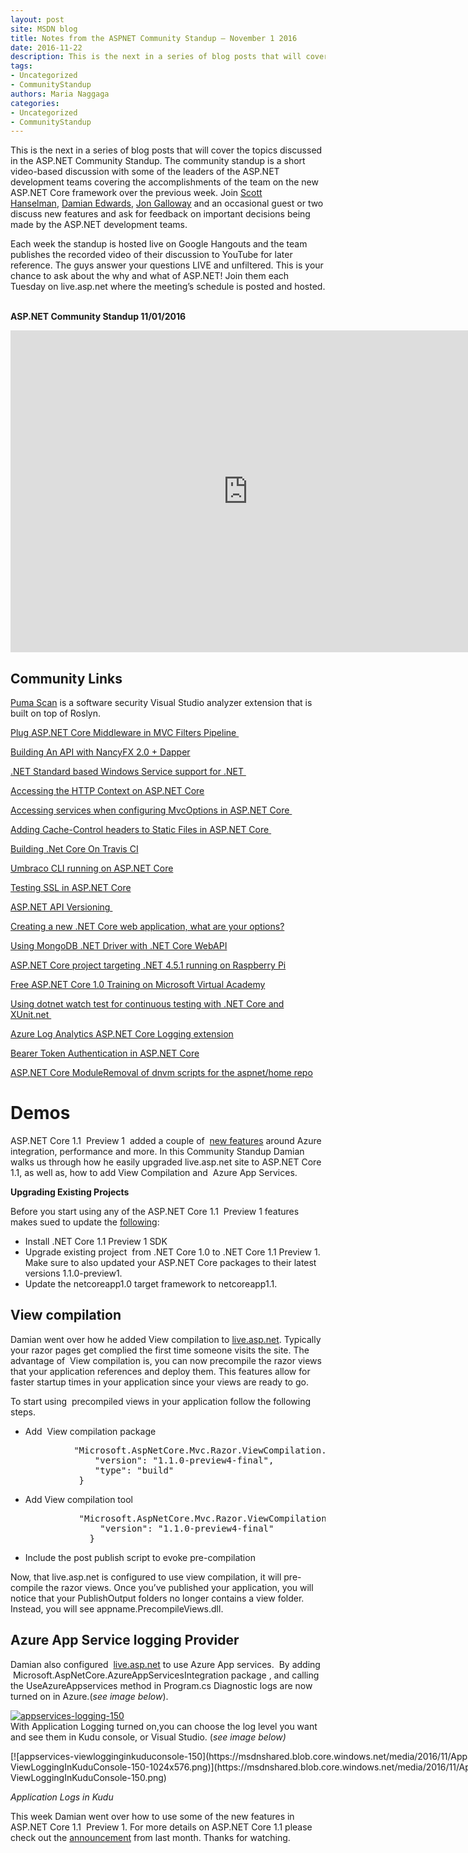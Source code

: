 ```yaml
---
layout: post
site: MSDN blog
title: Notes from the ASPNET Community Standup – November 1 2016
date: 2016-11-22
description: This is the next in a series of blog posts that will cover the topics discussed in the ASP.NET Community Standup. The community standup is a short video-based discussion with some of the leaders of the ASP.NET development teams covering the accomplishments of the team on the new ASP.NET Core framework over the previous week....
tags: 
- Uncategorized
- CommunityStandup
authors: Maria Naggaga
categories: 
- Uncategorized
- CommunityStandup
---
```


This is the next in a series of blog posts that will cover the topics discussed in the ASP.NET Community Standup. The community standup is a short video-based discussion with some of the leaders of the ASP.NET development teams covering the accomplishments of the team on the new ASP.NET Core framework over the previous week. Join [Scott Hanselman](https://twitter.com/shanselman), [Damian Edwards](https://twitter.com/damianedwards), [Jon Galloway](https://twitter.com/jongalloway) and an occasional guest or two discuss new features and ask for feedback on important decisions being made by the ASP.NET development teams.

Each week the standup is hosted live on Google Hangouts and the team publishes the recorded video of their discussion to YouTube for later reference. The guys answer your questions LIVE and unfiltered. This is your chance to ask about the why and what of ASP.NET! Join them each Tuesday on live.asp.net where the meeting’s schedule is posted and hosted.

<span id="more-8115"></span>  
**ASP.NET Community Standup 11/01/2016**

<iframe width="760" height="515" allowfullscreen="allowfullscreen" frameborder="0" src="https://www.youtube.com/embed/qB2XYjkCN_s"></iframe>

## Community Links

[Puma Scan](https://www.pumascan.com/) is a software security Visual Studio analyzer extension that is built on top of Roslyn.

[Plug ASP.NET Core Middleware in MVC Filters Pipeline ](http://www.hishambinateya.com/plug-asp.net-core-middlware-in-mvc-filters-pipeline)

[Building An API with NancyFX 2.0 + Dapper](http://blog.nandotech.com/post/2016-10-25-nancyfx-webapi-dapper/)

[.NET Standard based Windows Service support for .NET ](https://github.com/dasMulli/dotnet-win32-service)

[Accessing the HTTP Context on ASP.NET Core](https://pfelix.wordpress.com/2016/11/01/accessing-the-http-context-on-asp-net-core/)

[Accessing services when configuring MvcOptions in ASP.NET Core ](http://andrewlock.net/accessing-services-when-configuring-mvcoptions-in-asp-net-core/)

[Adding Cache-Control headers to Static Files in ASP.NET Core ](http://andrewlock.net/adding-cache-control-headers-to-static-files-in-asp-net-core/)

[Building .Net Core On Travis CI](https://rimdev.io/building-net-core-on-travis-ci/)

[Umbraco CLI running on ASP.NET Core](http://shazwazza.com/post/umbraco-cli-running-on-aspnet-core/)

[Testing SSL in ASP.NET Core](http://wildermuth.com/2016/10/26/Testing-SSL-In-ASP-NET-Core)

[ASP.NET API Versioning ](https://github.com/Microsoft/aspnet-api-versioning/blob/master/README.md)

[Creating a new .NET Core web application, what are your options?](https://jonhilton.net/2016/10/19/creating-a-new-net-core-web-application-what-are-your-options/)

[Using MongoDB .NET Driver with .NET Core WebAPI](http://qappdesign.com/using-mongodb-with-net-core-webapi/)

[ASP.NET Core project targeting .NET 4.5.1 running on Raspberry Pi](https://www.billbogaiv.com/posts/aspnet-core-project-targeting-net-451-running-on-raspberry-pi)

[Free ASP.NET Core 1.0 Training on Microsoft Virtual Academy](http://www.hanselman.com/blog/FreeASPNETCore10TrainingOnMicrosoftVirtualAcademy.aspx)

[Using dotnet watch test for continuous testing with .NET Core and XUnit.net ](http://www.hanselman.com/blog/UsingDotnetWatchTestForContinuousTestingWithNETCoreAndXUnitnet.aspx)

[Azure Log Analytics ASP.NET Core Logging extension](https://github.com/ealsur/loganalytics-extensions-logging/blob/master/README.md)

[Bearer Token Authentication in ASP.NET Core](https://blogs.msdn.microsoft.com/webdev/2016/10/27/bearer-token-authentication-in-asp-net-core/)

[ASP.NET Core Module](https://github.com/aspnet/AspNetCoreModule)[Removal of dnvm scripts for the aspnet/home repo](https://github.com/aspnet/Announcements/issues/205)

# Demos

ASP.NET Core 1.1  Preview 1  added a couple of  [new features](https://blogs.msdn.microsoft.com/webdev/2016/10/25/announcing-asp-net-core-1-1-preview-1/) around Azure integration, performance and more. In this Community Standup Damian walks us through how he easily upgraded live.asp.net site to ASP.NET Core 1.1, as well as, how to add View Compilation and  Azure App Services.

**Upgrading Existing Projects**

Before you start using any of the <span>ASP.NET Core 1.1  Preview 1 features makes sued to update the [following](https://blogs.msdn.microsoft.com/dotnet/2016/10/25/announcing-net-core-1-1-preview-1/):</span>

*   Install .NET Core 1.1 Preview 1 SDK
*   Upgrade existing project  from .NET Core 1.0 to .NET Core 1.1 Preview 1\. Make sure to also updated your ASP.NET Core packages to their latest versions 1.1.0-preview1.
*   Update the netcoreapp1.0 target framework to netcoreapp1.1.

## View compilation

Damian went over how he added View compilation to [live.asp.net](https://live.asp.net/). Typically your razor pages get complied the first time someone visits the site. The advantage of  View compilation is, you can now precompile the razor views that your application references and deploy them. This features allow for faster startup times in your application since your views are ready to go.

To start using  precompiled views in your application follow the following steps.

*   Add  View compilation package

<pre>            "Microsoft.AspNetCore.Mvc.Razor.ViewCompilation.Design": {
                "version": "1.1.0-preview4-final",
                "type": "build"
             }</pre>

*   Add View compilation tool

<pre>             "Microsoft.AspNetCore.Mvc.Razor.ViewCompilation.Tools": {
                 "version": "1.1.0-preview4-final"
               }
</pre>

*   Include the post publish script to evoke pre-compilation

Now, that live.asp.net is configured to use view compilation, it will pre-compile the razor views. Once you’ve published your application, you will notice that your PublishOutput folders no longer contains a view folder. Instead, you will see appname.PrecompileViews.dll.

## Azure App Service logging Provider

Damian also configured  <span></span> [live.asp.net](https://live.asp.net/) to use Azure App services.  By adding  Microsoft.AspNetCore.AzureAppServicesIntegration package , and calling the UseAzureAppservices method in Program.cs Diagnostic logs are now turned on in Azure.(_see image below_).

[![appservices-logging-150](https://msdnshared.blob.core.windows.net/media/2016/11/AppServices-Logging-150.png)](https://msdnshared.blob.core.windows.net/media/2016/11/AppServices-Logging-150.png)  
With Application Logging turned on,you can choose the log level you want and see them in Kudu console, or Visual Studio. (_see image below)_

<div id="attachment_8145" style="width: 889px" class="wp-caption aligncenter">[![appservices-viewlogginginkuduconsole-150](https://msdnshared.blob.core.windows.net/media/2016/11/AppServices-ViewLoggingInKuduConsole-150-1024x576.png)](https://msdnshared.blob.core.windows.net/media/2016/11/AppServices-ViewLoggingInKuduConsole-150.png)

_Application Logs in Kudu_

</div>

This week Damian went over how to use some of the new features in ASP.NET Core 1.1  Preview 1\. For more details on ASP.NET Core 1.1 please check out the [announcement](https://blogs.msdn.microsoft.com/webdev/2016/10/25/announcing-asp-net-core-1-1-preview-1/) from last month. Thanks for watching.
